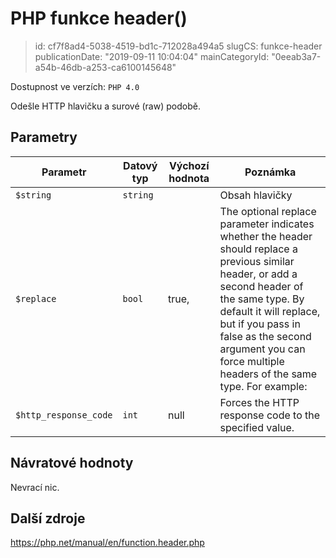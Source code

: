 PHP funkce header()
===================

> id: cf7f8ad4-5038-4519-bd1c-712028a494a5
> slugCS: funkce-header
> publicationDate: "2019-09-11 10:04:04"
> mainCategoryId: "0eeab3a7-a54b-46db-a253-ca6100145648"

Dostupnost ve verzích: `PHP 4.0`

Odešle HTTP hlavičku a surové (raw) podobě.

Parametry
--------------

| Parametr | Datový typ | Výchozí hodnota | Poznámka |
|-----|-----|-----|-----|
| `$string` | `string` |  | Obsah hlavičky |
| `$replace` | `bool` | true, | The optional replace parameter indicates whether the header should replace a previous similar header, or add a second header of the same type. By default it will replace, but if you pass in false as the second argument you can force multiple headers of the same type. For example: |
| `$http_response_code` | `int` | null | Forces the HTTP response code to the specified value. |


Návratové hodnoty
----------------

Nevrací nic.


Další zdroje
------------

https://php.net/manual/en/function.header.php
